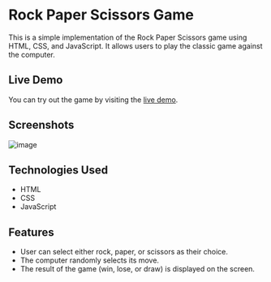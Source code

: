 # Rock Paper Scissors Game

This is a simple implementation of the Rock Paper Scissors game using HTML, CSS, and JavaScript. It allows users to play the classic game against the computer.

## Live Demo

You can try out the game by visiting the [live demo](https://ishitasaraswat03.github.io/RockPaperScissors-HTML-CSS-JS/).

## Screenshots

![image](https://github.com/IshitaSaraswat03/RockPaperScissors-HTML-CSS-JS/assets/120635713/713de7bd-47bb-42c4-a1f3-94ec915efd91)

## Technologies Used

- HTML
- CSS
- JavaScript

## Features

- User can select either rock, paper, or scissors as their choice.
- The computer randomly selects its move.
- The result of the game (win, lose, or draw) is displayed on the screen.

